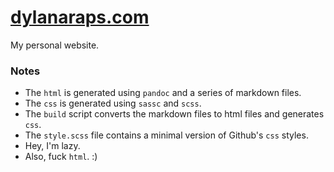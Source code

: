 # [dylanaraps.com](http://dylanaraps.com)

My personal website.

### Notes

- The `html` is generated using `pandoc` and a series of markdown files.
- The `css`  is generated using `sassc` and `scss`.
- The `build` script converts the markdown files to html files and generates `css`.
- The `style.scss` file contains a minimal version of Github's `css` styles.
- Hey, I'm lazy.
- Also, fuck `html`. :)

